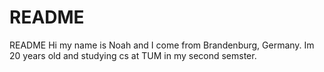 # README
README
Hi my name is Noah and I come from Brandenburg, Germany.
Im 20 years old and studying cs at TUM in my second semster. 
